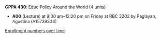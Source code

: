 **GPPA 430**: Educ Policy Around the World (4 units)

- **A00** (Lecture) at 9:30 am–12:20 pm on Friday at RBC 3202 by Paglayan, Agustina (A15739334)

[Enrollment numbers over time](./GPPA430.tsv)
